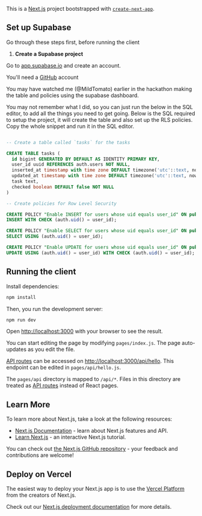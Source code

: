 This is a [Next.js](https://nextjs.org/) project bootstrapped with [`create-next-app`](https://github.com/vercel/next.js/tree/canary/packages/create-next-app).

## Set up Supabase

Go through these steps first, before running the client

1. **Create a Supabase project**

Go to [app.supabase.io](https://app.supabase.io) and create an account.

You'll need a [GitHub](https://github.com) account

You may have watched me (@MildTomato) earlier in the hackathon making the table and policies using the supabase dashboard.

You may not remember what I did, so you can just run the below in the SQL editor, to add all the things you need to get going.
Below is the SQL required to setup the project, it will create the table and also set up the RLS policies.
Copy the whole snippet and run it in the SQL editor.

```sql

-- Create a table called `tasks` for the tasks

CREATE TABLE tasks (
  id bigint GENERATED BY DEFAULT AS IDENTITY PRIMARY KEY,
  user_id uuid REFERENCES auth.users NOT NULL,
  inserted_at timestamp with time zone DEFAULT timezone('utc'::text, now()) NOT NULL,
  updated_at timestamp with time zone DEFAULT timezone('utc'::text, now()) NOT NULL,
  task text,
  checked boolean DEFAULT false NOT NULL
)

-- Create policies for Row Level Security

CREATE POLICY "Enable INSERT for users whose uid equals user_id" ON public.tasks FOR
INSERT WITH CHECK (auth.uid() = user_id);

CREATE POLICY "Enable SELECT for users whose uid equals user_id" ON public.tasks FOR
SELECT USING (auth.uid() = user_id);

CREATE POLICY "Enable UPDATE for users whose uid equals user_id" ON public.tasks FOR
UPDATE USING (auth.uid() = user_id) WITH CHECK (auth.uid() = user_id);

```

## Running the client

Install dependencies:

```bash
npm install
```

Then, you run the development server:

```bash
npm run dev
```

Open [http://localhost:3000](http://localhost:3000) with your browser to see the result.

You can start editing the page by modifying `pages/index.js`. The page auto-updates as you edit the file.

[API routes](https://nextjs.org/docs/api-routes/introduction) can be accessed on [http://localhost:3000/api/hello](http://localhost:3000/api/hello). This endpoint can be edited in `pages/api/hello.js`.

The `pages/api` directory is mapped to `/api/*`. Files in this directory are treated as [API routes](https://nextjs.org/docs/api-routes/introduction) instead of React pages.

## Learn More

To learn more about Next.js, take a look at the following resources:

- [Next.js Documentation](https://nextjs.org/docs) - learn about Next.js features and API.
- [Learn Next.js](https://nextjs.org/learn) - an interactive Next.js tutorial.

You can check out [the Next.js GitHub repository](https://github.com/vercel/next.js/) - your feedback and contributions are welcome!

## Deploy on Vercel

The easiest way to deploy your Next.js app is to use the [Vercel Platform](https://vercel.com/new?utm_medium=default-template&filter=next.js&utm_source=create-next-app&utm_campaign=create-next-app-readme) from the creators of Next.js.

Check out our [Next.js deployment documentation](https://nextjs.org/docs/deployment) for more details.
